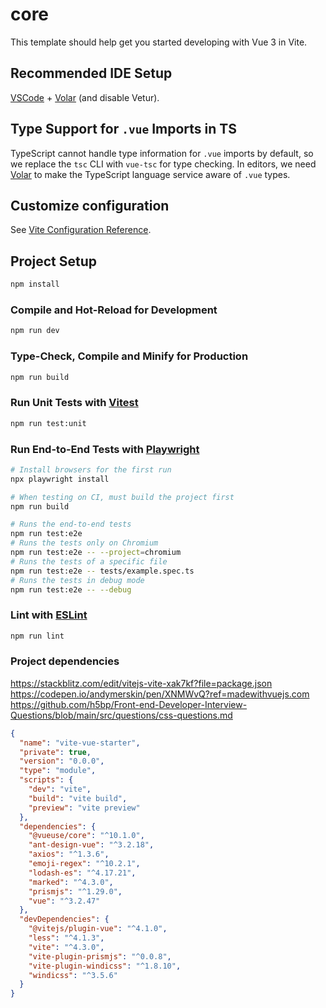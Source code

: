 # core

This template should help get you started developing with Vue 3 in Vite.

## Recommended IDE Setup

[VSCode](https://code.visualstudio.com/) + [Volar](https://marketplace.visualstudio.com/items?itemName=Vue.volar) (and disable Vetur).

## Type Support for `.vue` Imports in TS

TypeScript cannot handle type information for `.vue` imports by default, so we replace the `tsc` CLI with `vue-tsc` for type checking. In editors, we need [Volar](https://marketplace.visualstudio.com/items?itemName=Vue.volar) to make the TypeScript language service aware of `.vue` types.

## Customize configuration

See [Vite Configuration Reference](https://vite.dev/config/).

## Project Setup

```sh
npm install
```

### Compile and Hot-Reload for Development

```sh
npm run dev
```

### Type-Check, Compile and Minify for Production

```sh
npm run build
```

### Run Unit Tests with [Vitest](https://vitest.dev/)

```sh
npm run test:unit
```

### Run End-to-End Tests with [Playwright](https://playwright.dev)

```sh
# Install browsers for the first run
npx playwright install

# When testing on CI, must build the project first
npm run build

# Runs the end-to-end tests
npm run test:e2e
# Runs the tests only on Chromium
npm run test:e2e -- --project=chromium
# Runs the tests of a specific file
npm run test:e2e -- tests/example.spec.ts
# Runs the tests in debug mode
npm run test:e2e -- --debug
```

### Lint with [ESLint](https://eslint.org/)

```sh
npm run lint
```

### Project dependencies

https://stackblitz.com/edit/vitejs-vite-xak7kf?file=package.json
https://codepen.io/andymerskin/pen/XNMWvQ?ref=madewithvuejs.com
https://github.com/h5bp/Front-end-Developer-Interview-Questions/blob/main/src/questions/css-questions.md

```json
{
  "name": "vite-vue-starter",
  "private": true,
  "version": "0.0.0",
  "type": "module",
  "scripts": {
    "dev": "vite",
    "build": "vite build",
    "preview": "vite preview"
  },
  "dependencies": {
    "@vueuse/core": "^10.1.0",
    "ant-design-vue": "^3.2.18",
    "axios": "^1.3.6",
    "emoji-regex": "^10.2.1",
    "lodash-es": "^4.17.21",
    "marked": "^4.3.0",
    "prismjs": "^1.29.0",
    "vue": "^3.2.47"
  },
  "devDependencies": {
    "@vitejs/plugin-vue": "^4.1.0",
    "less": "^4.1.3",
    "vite": "^4.3.0",
    "vite-plugin-prismjs": "^0.0.8",
    "vite-plugin-windicss": "^1.8.10",
    "windicss": "^3.5.6"
  }
}
```

